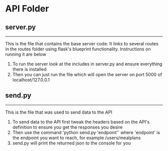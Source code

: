 # API Folder


## server.py
---
This is the file that contains the base server code. It links to several routes in the routes folder using flask's blueprint functionality. Instructions on running it are below
1. To run the server look at the includes in server.py and ensure everything there is installed
2. Then you can just run the file which will open the server on port 5000 of localhost/127.0.0.1

## send.py
---
This is the file that was used to send data to the API
1. To send data to the API first tweak the headers based on the API's definition to ensure you get the responses you desire
2. Then use the command 'python send.py 'endpoint'' where 'endpoint' is the endpoint you want to reach, for example /users/mealplans
3. send.py will print the returned json to the console for you
